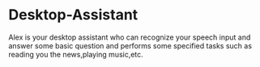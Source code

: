 # Desktop-Assistant
Alex is your desktop assistant who can recognize your speech input and answer some basic question and performs some specified tasks such as reading you the news,playing music,etc.
